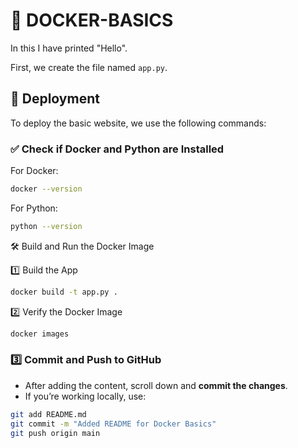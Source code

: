 # 🚀 DOCKER-BASICS

In this I have printed "Hello".

First, we create the file named `app.py`.

## 🚀 Deployment
To deploy the basic website, we use the following commands:

### ✅ Check if Docker and Python are Installed
For Docker:
```bash
docker --version
```
For Python:
```bash
python --version
```
🛠 Build and Run the Docker Image

1️⃣ Build the App
```bash
docker build -t app.py .
```

2️⃣ Verify the Docker Image
```bash
docker images
```

### **3️⃣ Commit and Push to GitHub**
- After adding the content, scroll down and **commit the changes**.
- If you’re working locally, use:

```bash
git add README.md
git commit -m "Added README for Docker Basics"
git push origin main


